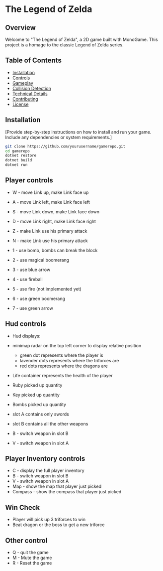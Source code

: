 # The Legend of Zelda

## Overview

Welcome to "The Legend of Zelda", a 2D game built with MonoGame. This project is a homage to the classic Legend of Zelda series.

## Table of Contents

- [Installation](#installation)
- [Controls](#controls)
- [Gameplay](#gameplay)
- [Collision Detection](#collision-detection)
- [Technical Details](#technical-details)
- [Contributing](#contributing)
- [License](#license)

## Installation

[Provide step-by-step instructions on how to install and run your game. Include any dependencies or system requirements.]

```bash
git clone https://github.com/yourusername/gamerepo.git
cd gamerepo
dotnet restore
dotnet build
dotnet run
```
## Player controls
* W - move Link up, make Link face up
* A - move Link left, make Link face left
* S - move Link down, make Link face down
* D - move Link right, make Link face right
* Z - make Link use his primary attack
* N - make Link use his primary attack

* 1 - use bomb, bombs can break the block
* 2 - use magical boomerang
* 3 - use blue arrow
* 4 - use fireball
* 5 - use fire (not implemented yet)
* 6 - use green boomerang
* 7 - use green arrow

## Hud controls
* Hud displays:
* minimap radar on the top left corner to display relative position
  * green dot represents where the player is
  * lavender dots represents where the triforces are
  * red dots represents where the dragons are

* Life container represents the health of the player
* Ruby picked up quantity
* Key picked up quantity
* Bombs picked up quantity
* slot A contains only swords
* slot B contains all the other weapons
* B - switch weapon in slot B 
* V - switch weapon in slot A

## Player Inventory controls
* C - display the full player inventory
* B - switch weapon in slot B 
* V - switch weapon in slot A
* Map - show the map that player just picked
* Compass - show the compass that player just picked

## Win Check
* Player will pick up 3 triforces to win
* Beat dragon or the boss to get a new triforce

## Other control
* Q - quit the game
* M - Mute the game
* R - Reset the game
